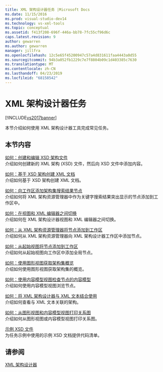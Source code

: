 ```yaml
---
title: XML 架构设计器任务 |Microsoft Docs
ms.date: 11/15/2016
ms.prod: visual-studio-dev14
ms.technology: vs-xml-tools
ms.topic: conceptual
ms.assetid: f413f208-696f-446a-bb78-7fc55cf96d6c
caps.latest.revision: 9
author: gewarren
ms.author: gewarren
manager: jillfra
ms.openlocfilehash: 12c5e65f45200947c57a4d831611faa4443a0d55
ms.sourcegitcommit: 94b3a052fb1229c7e7f8804b09c1d403385c7630
ms.translationtype: MT
ms.contentlocale: zh-CN
ms.lasthandoff: 04/23/2019
ms.locfileid: "68158542"
---
```

# <a name="xml-schema-designer-tasks"></a>XML 架构设计器任务
[!INCLUDE[vs2017banner](../includes/vs2017banner.md)]

本节介绍如何使用 XML 架构设计器工具完成常见任务。  
  
## <a name="in-this-section"></a>本节内容  
 [如何：创建和编辑 XSD 架构文件](../xml-tools/how-to-create-and-edit-an-xsd-schema-file.md)  
 介绍如何创建新的 XML 架构 (XSD) 文件，然后向 XSD 文件中添加内容。  
  
 [如何：基于 XSD 架构创建 XML 文档](../xml-tools/how-to-create-an-xml-document-based-on-an-xsd-schema.md)  
 介绍如何基于 XSD 架构创建 XML 文档。  
  
 [如何：向工作区添加架构集搜索结果节点](../xml-tools/how-to-add-schema-set-search-result-nodes-to-the-workspace.md)  
 介绍如何将 XML 架构资源管理器中作为关键字搜索结果突出显示的节点添加到工作区中。  
  
 [如何：在视图和 XML 编辑器之间切换](../xml-tools/how-to-switch-between-views-and-the-xml-editor.md)  
 介绍如何在 XML 架构设计器视图和 XML 编辑器之间切换。  
  
 [如何：从 XML 架构资源管理器将节点添加到工作区](../xml-tools/how-to-add-nodes-to-the-workspace-from-the-xml-schema-explorer.md)  
 介绍如何从 XML 架构资源管理器向 XML 架构设计器工作区中添加节点。  
  
 [如何：从起始视图将节点添加到工作区](../xml-tools/how-to-add-nodes-to-the-workspace-from-the-start-view.md)  
 介绍如何从起始视图向工作区中添加全局节点。  
  
 [如何：使用图形视图获取架构集概览](../xml-tools/how-to-get-an-overview-of-a-schema-set-using-the-graph-view.md)  
 介绍如何使用图形视图获取架构集的概览。  
  
 [如何：使用内容模型视图检查节点的内容模型](../xml-tools/how-to-examine-the-content-model-of-nodes-using-the-content-model-view.md)  
 介绍如何使用内容模型视图浏览节点。  
  
 [如何：将 XML 架构设计器与 XML 文本结合使用](../xml-tools/how-to-use-the-xml-schema-designer-with-xml-literals.md)  
 介绍如何查看与 XML 文本关联的架构。  
  
 [如何：从图形视图和内容模型视图打印关系图](../xml-tools/how-to-print-diagrams-from-the-graph-view-and-the-content-model-view.md)  
 介绍如何从图形视图或内容模型视图打印关系图。  
  
 [示例 XSD 文件](../xml-tools/sample-xsd-files.md)  
 为任务示例中使用的示例 XSD 文档提供代码清单。  
  
## <a name="see-also"></a>请参阅  
 [XML 架构设计器](../xml-tools/xml-schema-designer.md)
